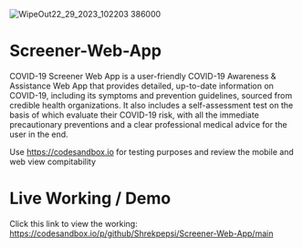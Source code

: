
![WipeOut22_29_2023_102203 386000](https://github.com/Shrekpepsi/Screener-Web-App/assets/107950320/f3473e0c-a20b-46a5-8ce9-33615efcc520)



# Screener-Web-App
COVID-19 Screener Web App is a user-friendly COVID-19 Awareness & Assistance Web App that provides detailed, up-to-date information on COVID-19, including its symptoms and prevention guidelines, sourced from credible health organizations. It also includes a self-assessment test on the basis of which evaluate their COVID-19 risk, with all the immediate precautionary preventions and a clear professional medical advice for the user in the end.


Use https://codesandbox.io for testing purposes and review the mobile and web view compitability 

# Live Working / Demo

Click this link to view the working: https://codesandbox.io/p/github/Shrekpepsi/Screener-Web-App/main
